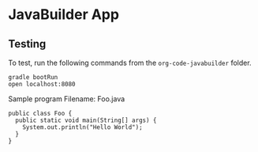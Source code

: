 # JavaBuilder App

## Testing
To test, run the following commands from the `org-code-javabuilder` folder.
```
gradle bootRun
open localhost:8080
```

Sample program
Filename: Foo.java
```
public class Foo {
  public static void main(String[] args) {
    System.out.println("Hello World");
  }
}
```
